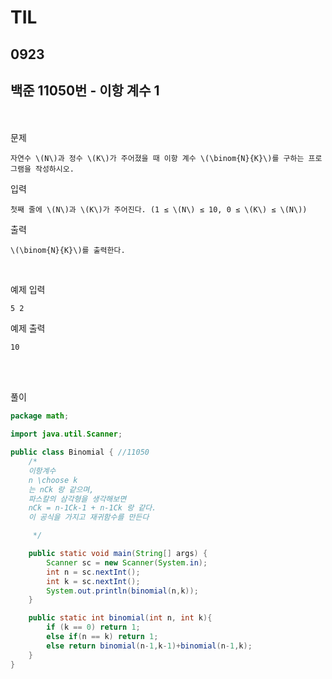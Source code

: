# TIL

## 0923

## 백준 11050번 - 이항 계수 1
<br><br>
문제
```
자연수 \(N\)과 정수 \(K\)가 주어졌을 때 이항 계수 \(\binom{N}{K}\)를 구하는 프로그램을 작성하시오.
```
입력
```
첫째 줄에 \(N\)과 \(K\)가 주어진다. (1 ≤ \(N\) ≤ 10, 0 ≤ \(K\) ≤ \(N\))
```
출력
```
\(\binom{N}{K}\)를 출력한다.
```
<br>

예제 입력
```
5 2
```
예제 출력
```
10
```
<br>


<br>

풀이
```java
package math;

import java.util.Scanner;

public class Binomial { //11050
    /*
    이항계수
    n \choose k
    는 nCk 랑 같으며,
    파스칼의 삼각형을 생각해보면
    nCk = n-1Ck-1 + n-1Ck 랑 같다.
    이 공식을 가지고 재귀함수를 만든다

     */

    public static void main(String[] args) {
        Scanner sc = new Scanner(System.in);
        int n = sc.nextInt();
        int k = sc.nextInt();
        System.out.println(binomial(n,k));
    }

    public static int binomial(int n, int k){
        if (k == 0) return 1;
        else if(n == k) return 1;
        else return binomial(n-1,k-1)+binomial(n-1,k);
    }
}


```
